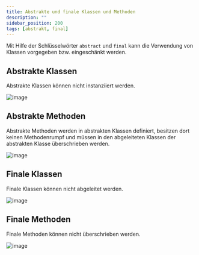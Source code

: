 ```yaml
---
title: Abstrakte und finale Klassen und Methoden
description: ""
sidebar_position: 200
tags: [abstrakt, final]
---
```


Mit Hilfe der Schlüsselwörter `abstract` und `final` kann die Verwendung von Klassen vorgegeben bzw. eingeschänkt werden.

## Abstrakte Klassen
Abstrakte Klassen können nicht instanziiert werden.

![image](https://user-images.githubusercontent.com/47243617/177196186-757868ea-a485-430d-bf2a-9f9bd0d60475.png)

## Abstrakte Methoden
Abstrakte Methoden werden in abstrakten Klassen definiert, besitzen dort keinen Methodenrumpf und müssen in den abgeleiteten Klassen der abstrakten Klasse überschrieben werden.

![image](https://user-images.githubusercontent.com/47243617/177196196-15e40771-561e-42b7-8611-ed305a1a82d5.png)

## Finale Klassen
Finale Klassen können nicht abgeleitet werden.

![image](https://user-images.githubusercontent.com/47243617/177196313-8af85db4-15e3-4c2f-824a-553aad399260.png)

## Finale Methoden
Finale Methoden können nicht überschrieben werden.

![image](https://user-images.githubusercontent.com/47243617/177196334-0c57be80-993d-4d44-bfbf-04653f26cd07.png)
